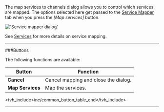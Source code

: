 The map services to channels dialog allows you to control which 
services are mapped. The options selected here get passed to the 
[Service Mapper](status_service_mapper) tab when you press 
the *[Map services]* button.

!['Service mapper dialog'](static/img/doc/service_mapper/dialog.png)

See [Services](class/mpegts_service) for more details on service mapping.

---

###Buttons

The following functions are available:

Button             | Function
-------------------|---------
**Cancel**         | Cancel mapping and close the dialog.
**Map Services**   | Map the services.
<tvh_include>inc/common_button_table_end</tvh_include>

---
